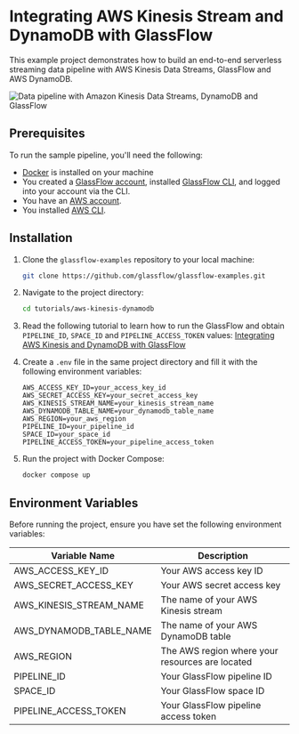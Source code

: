 # Integrating AWS Kinesis Stream and DynamoDB with GlassFlow

This example project demonstrates how to build an end-to-end serverless streaming data pipeline with AWS Kinesis Data Streams, GlassFlow and AWS DynamoDB.

![Data pipeline with Amazon Kinesis Data Streams, DynamoDB and GlassFlow](/assets/AWS-kinesis-dynamodb.png)

## Prerequisites

To run the sample pipeline, you'll need the following:

- [Docker](https://www.docker.com/get-started) is installed on your machine
- You created a [GlassFlow account](https://learn.glassflow.dev/docs/get-started/create-account#create-a-new-account), installed [GlassFlow CLI](https://learn.glassflow.dev/docs/get-started/glassflow-cli#installation), and logged into your account via the CLI.
- You have an [AWS account](https://portal.aws.amazon.com/).
- You installed [AWS CLI](https://docs.aws.amazon.com/cli/latest/userguide/getting-started-install.html).

## Installation

1. Clone the `glassflow-examples` repository to your local machine:
    
    ```bash
    git clone https://github.com/glassflow/glassflow-examples.git
    ```
2. Navigate to the project directory:
    
    ```bash
    cd tutorials/aws-kinesis-dynamodb
    ```

3. Read the following tutorial to learn how to run the GlassFlow and obtain `PIPELINE_ID`, `SPACE_ID` and `PIPELINE_ACCESS_TOKEN` values: [Integrating AWS Kinesis and DynamoDB with GlassFlow](https://learn.glassflow.dev/docs/develop/tutorials/integrating-aws-kinesis-data-streams-and-dynamodb-with-glassflow)

4. Create a `.env` file in the same project directory and fill it with the following environment variables:

    ```
    AWS_ACCESS_KEY_ID=your_access_key_id
    AWS_SECRET_ACCESS_KEY=your_secret_access_key
    AWS_KINESIS_STREAM_NAME=your_kinesis_stream_name
    AWS_DYNAMODB_TABLE_NAME=your_dynamodb_table_name
    AWS_REGION=your_aws_region
    PIPELINE_ID=your_pipeline_id
    SPACE_ID=your_space_id
    PIPELINE_ACCESS_TOKEN=your_pipeline_access_token
    ```

5. Run the project with Docker Compose:
    
    ```bash
    docker compose up
    ```

## Environment Variables

Before running the project, ensure you have set the following environment variables:

| Variable Name           | Description                              |
|-------------------------|------------------------------------------|
| AWS_ACCESS_KEY_ID       | Your AWS access key ID                   |
| AWS_SECRET_ACCESS_KEY   | Your AWS secret access key               |
| AWS_KINESIS_STREAM_NAME | The name of your AWS Kinesis stream      |
| AWS_DYNAMODB_TABLE_NAME | The name of your AWS DynamoDB table      |
| AWS_REGION              | The AWS region where your resources are located |
| PIPELINE_ID             | Your GlassFlow pipeline ID               |
| SPACE_ID                | Your GlassFlow space ID                  |
| PIPELINE_ACCESS_TOKEN   | Your GlassFlow pipeline access token     |
